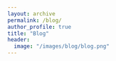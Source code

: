 ```yaml
---
layout: archive
permalink: /blog/
author_profile: true
title: "Blog"
header:
  image: "/images/blog/blog.png"
---
```


